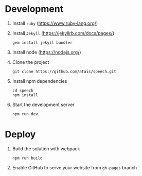 # Development

1. Install `ruby` (https://www.ruby-lang.org/)
 
2. Install `Jekyll` (https://jekyllrb.com/docs/pages/)

   ```
   gem install jekyll bundler
   ```

3. Install node (https://nodejs.org/)

4. Clone the project

   ```
   git clone https://github.com/atais/speech.git
   ```

5. Install npm dependencies

   ```
   cd speech
   npm install
   ```
   
6. Start the development server

   ```
   npm run dev
   ```

# Deploy

1. Build the solution with webpack

   ```
   npm run build
   ```

2. Enable GitHub to serve your website from `gh-pages` branch




